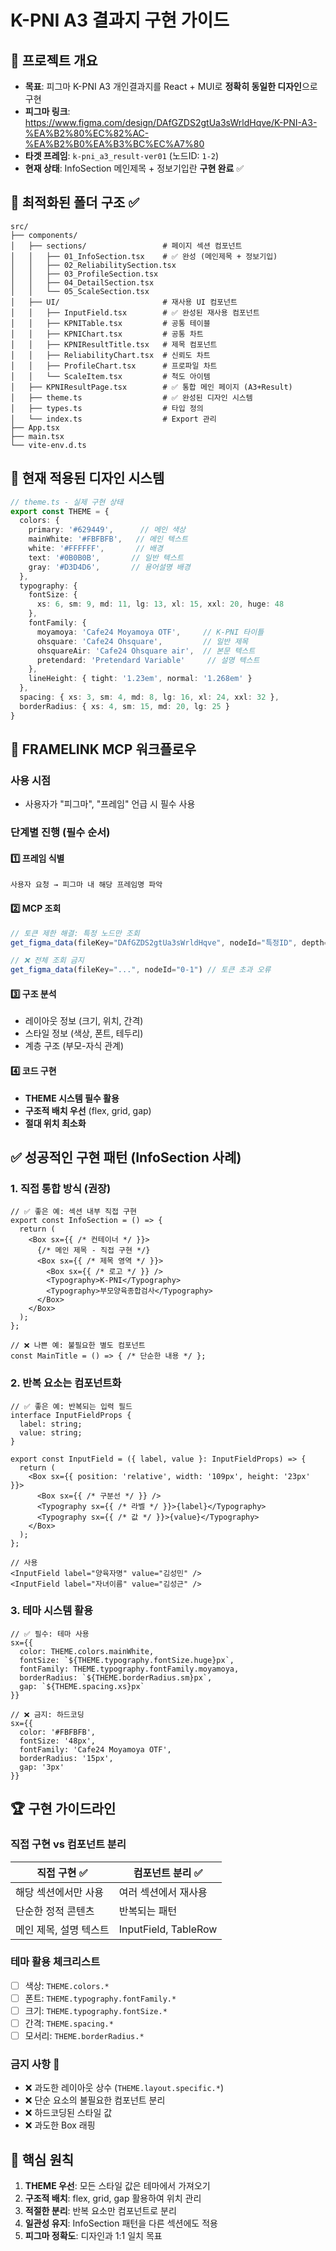 # K-PNI A3 결과지 구현 가이드

## 🎯 **프로젝트 개요**
- **목표**: 피그마 K-PNI A3 개인결과지를 React + MUI로 **정확히 동일한 디자인**으로 구현
- **피그마 링크**: https://www.figma.com/design/DAfGZDS2gtUa3sWrldHqve/K-PNI-A3-%EA%B2%80%EC%82%AC-%EA%B2%B0%EA%B3%BC%EC%A7%80
- **타겟 프레임**: `k-pni_a3_result-ver01` (노드ID: `1-2`)
- **현재 상태**: InfoSection 메인제목 + 정보기입란 **구현 완료** ✅

## 📁 **최적화된 폴더 구조** ✅
```
src/
├── components/
│   ├── sections/                 # 페이지 섹션 컴포넌트
│   │   ├── 01_InfoSection.tsx    # ✅ 완성 (메인제목 + 정보기입)
│   │   ├── 02_ReliabilitySection.tsx
│   │   ├── 03_ProfileSection.tsx
│   │   ├── 04_DetailSection.tsx
│   │   └── 05_ScaleSection.tsx
│   ├── UI/                       # 재사용 UI 컴포넌트
│   │   ├── InputField.tsx        # ✅ 완성된 재사용 컴포넌트
│   │   ├── KPNITable.tsx         # 공통 테이블
│   │   ├── KPNIChart.tsx         # 공통 차트
│   │   ├── KPNIResultTitle.tsx   # 제목 컴포넌트
│   │   ├── ReliabilityChart.tsx  # 신뢰도 차트
│   │   ├── ProfileChart.tsx      # 프로파일 차트
│   │   └── ScaleItem.tsx         # 척도 아이템
│   ├── KPNIResultPage.tsx        # ✅ 통합 메인 페이지 (A3+Result)
│   ├── theme.ts                  # ✅ 완성된 디자인 시스템
│   ├── types.ts                  # 타입 정의
│   └── index.ts                  # Export 관리
├── App.tsx
├── main.tsx
└── vite-env.d.ts
```

## 🎨 **현재 적용된 디자인 시스템**
```typescript
// theme.ts - 실제 구현 상태
export const THEME = {
  colors: {
    primary: '#629449',      // 메인 색상
    mainWhite: '#FBFBFB',   // 메인 텍스트
    white: '#FFFFFF',       // 배경
    text: '#0B0B0B',       // 일반 텍스트
    gray: '#D3D4D6',       // 용어설명 배경
  },
  typography: {
    fontSize: { 
      xs: 6, sm: 9, md: 11, lg: 13, xl: 15, xxl: 20, huge: 48 
    },
    fontFamily: {
      moyamoya: 'Cafe24 Moyamoya OTF',     // K-PNI 타이틀
      ohsquare: 'Cafe24 Ohsquare',         // 일반 제목
      ohsquareAir: 'Cafe24 Ohsquare air',  // 본문 텍스트
      pretendard: 'Pretendard Variable'     // 설명 텍스트
    },
    lineHeight: { tight: '1.23em', normal: '1.268em' }
  },
  spacing: { xs: 3, sm: 4, md: 8, lg: 16, xl: 24, xxl: 32 },
  borderRadius: { xs: 4, sm: 15, md: 20, lg: 25 }
}
```

## 🔄 **FRAMELINK MCP 워크플로우**

### **사용 시점**
- 사용자가 "피그마", "프레임" 언급 시 필수 사용

### **단계별 진행 (필수 순서)**

#### 1️⃣ **프레임 식별**
```
사용자 요청 → 피그마 내 해당 프레임명 파악
```

#### 2️⃣ **MCP 조회**
```typescript
// 토큰 제한 해결: 특정 노드만 조회
get_figma_data(fileKey="DAfGZDS2gtUa3sWrldHqve", nodeId="특정ID", depth=2)

// ❌ 전체 조회 금지
get_figma_data(fileKey="...", nodeId="0-1") // 토큰 초과 오류
```

#### 3️⃣ **구조 분석**
- 레이아웃 정보 (크기, 위치, 간격)
- 스타일 정보 (색상, 폰트, 테두리)
- 계층 구조 (부모-자식 관계)

#### 4️⃣ **코드 구현**
- **THEME 시스템 필수 활용**
- **구조적 배치 우선** (flex, grid, gap)
- **절대 위치 최소화**

## ✅ **성공적인 구현 패턴 (InfoSection 사례)**

### **1. 직접 통합 방식 (권장)**
```tsx
// ✅ 좋은 예: 섹션 내부 직접 구현
export const InfoSection = () => {
  return (
    <Box sx={{ /* 컨테이너 */ }}>
      {/* 메인 제목 - 직접 구현 */}
      <Box sx={{ /* 제목 영역 */ }}>
        <Box sx={{ /* 로고 */ }} />
        <Typography>K-PNI</Typography>
        <Typography>부모양육종합검사</Typography>
      </Box>
    </Box>
  );
};

// ❌ 나쁜 예: 불필요한 별도 컴포넌트
const MainTitle = () => { /* 단순한 내용 */ };
```

### **2. 반복 요소는 컴포넌트화**
```tsx
// ✅ 좋은 예: 반복되는 입력 필드
interface InputFieldProps {
  label: string;
  value: string;
}

export const InputField = ({ label, value }: InputFieldProps) => {
  return (
    <Box sx={{ position: 'relative', width: '109px', height: '23px' }}>
      <Box sx={{ /* 구분선 */ }} />
      <Typography sx={{ /* 라벨 */ }}>{label}</Typography>
      <Typography sx={{ /* 값 */ }}>{value}</Typography>
    </Box>
  );
};

// 사용
<InputField label="양육자명" value="김성민" />
<InputField label="자녀이름" value="김성근" />
```

### **3. 테마 시스템 활용**
```tsx
// ✅ 필수: 테마 사용
sx={{
  color: THEME.colors.mainWhite,
  fontSize: `${THEME.typography.fontSize.huge}px`,
  fontFamily: THEME.typography.fontFamily.moyamoya,
  borderRadius: `${THEME.borderRadius.sm}px`,
  gap: `${THEME.spacing.xs}px`
}}

// ❌ 금지: 하드코딩
sx={{
  color: '#FBFBFB',
  fontSize: '48px',
  fontFamily: 'Cafe24 Moyamoya OTF',
  borderRadius: '15px',
  gap: '3px'
}}
```

## 🏆 **구현 가이드라인**

### **직접 구현 vs 컴포넌트 분리**

| 직접 구현 ✅ | 컴포넌트 분리 ✅ |
|-------------|----------------|
| 해당 섹션에서만 사용 | 여러 섹션에서 재사용 |
| 단순한 정적 콘텐츠 | 반복되는 패턴 |
| 메인 제목, 설명 텍스트 | InputField, TableRow |

### **테마 활용 체크리스트**
- [ ] 색상: `THEME.colors.*`
- [ ] 폰트: `THEME.typography.fontFamily.*`
- [ ] 크기: `THEME.typography.fontSize.*`
- [ ] 간격: `THEME.spacing.*`
- [ ] 모서리: `THEME.borderRadius.*`

### **금지 사항 🚫**
- ❌ 과도한 레이아웃 상수 (`THEME.layout.specific.*`)
- ❌ 단순 요소의 불필요한 컴포넌트 분리
- ❌ 하드코딩된 스타일 값
- ❌ 과도한 Box 래핑

## 🔧 **핵심 원칙**
1. **THEME 우선**: 모든 스타일 값은 테마에서 가져오기
2. **구조적 배치**: flex, grid, gap 활용하여 위치 관리
3. **적절한 분리**: 반복 요소만 컴포넌트로 분리
4. **일관성 유지**: InfoSection 패턴을 다른 섹션에도 적용
5. **피그마 정확도**: 디자인과 1:1 일치 목표

